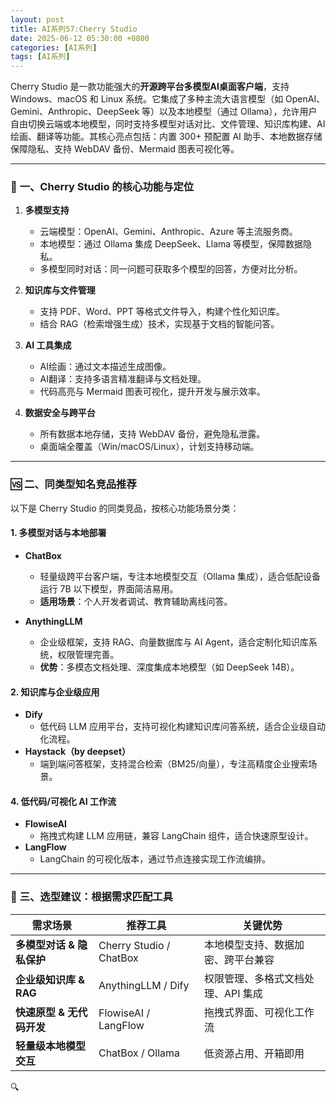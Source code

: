 ```yaml
---
layout: post
title: AI系列57:Cherry Studio
date: 2025-06-12 05:30:00 +0800
categories: [AI系列]
tags: [AI系列]
---
```

Cherry Studio 是一款功能强大的**开源跨平台多模型AI桌面客户端**，支持 Windows、macOS 和 Linux 系统。它集成了多种主流大语言模型（如 OpenAI、Gemini、Anthropic、DeepSeek 等）以及本地模型（通过 Ollama），允许用户自由切换云端或本地模型，同时支持多模型对话对比、文件管理、知识库构建、AI绘画、翻译等功能。其核心亮点包括：内置 300+ 预配置 AI 助手、本地数据存储保障隐私、支持 WebDAV 备份、Mermaid 图表可视化等。

---

### 🔧 **一、Cherry Studio 的核心功能与定位**
1. **多模型支持**  
   - 云端模型：OpenAI、Gemini、Anthropic、Azure 等主流服务商。
   - 本地模型：通过 Ollama 集成 DeepSeek、Llama 等模型，保障数据隐私。
   - 多模型同时对话：同一问题可获取多个模型的回答，方便对比分析。

2. **知识库与文件管理**  
   - 支持 PDF、Word、PPT 等格式文件导入，构建个性化知识库。
   - 结合 RAG（检索增强生成）技术，实现基于文档的智能问答。

3. **AI 工具集成**  
   - AI绘画：通过文本描述生成图像。
   - AI翻译：支持多语言精准翻译与文档处理。
   - 代码高亮与 Mermaid 图表可视化，提升开发与展示效率。

4. **数据安全与跨平台**  
   - 所有数据本地存储，支持 WebDAV 备份，避免隐私泄露。
   - 桌面端全覆盖（Win/macOS/Linux），计划支持移动端。

---

### 🆚 **二、同类型知名竞品推荐**
以下是 Cherry Studio 的同类竞品，按核心功能场景分类：

#### 1. **多模型对话与本地部署**
- **ChatBox**  
  - 轻量级跨平台客户端，专注本地模型交互（Ollama 集成），适合低配设备运行 7B 以下模型，界面简洁易用。
  - **适用场景**：个人开发者调试、教育辅助离线问答。

- **AnythingLLM**  
  - 企业级框架，支持 RAG、向量数据库与 AI Agent，适合定制化知识库系统，权限管理完善。
  - **优势**：多模态文档处理、深度集成本地模型（如 DeepSeek 14B）。


#### 2. **知识库与企业级应用**
- **Dify**  
  - 低代码 LLM 应用平台，支持可视化构建知识库问答系统，适合企业级自动化流程。
- **Haystack（by deepset）**  
  - 端到端问答框架，支持混合检索（BM25/向量），专注高精度企业搜索场景。

#### 4. **低代码/可视化 AI 工作流**
- **FlowiseAI**  
  - 拖拽式构建 LLM 应用链，兼容 LangChain 组件，适合快速原型设计。
- **LangFlow**  
  - LangChain 的可视化版本，通过节点连接实现工作流编排。

---

### 💎 **三、选型建议：根据需求匹配工具**
| **需求场景**               | **推荐工具**                     | **关键优势**                              |
|----------------------------|----------------------------------|------------------------------------------|
| **多模型对话 & 隐私保护**  | Cherry Studio / ChatBox          | 本地模型支持、数据加密、跨平台兼容       |
| **企业级知识库 & RAG**     | AnythingLLM / Dify               | 权限管理、多格式文档处理、API 集成       |
| **快速原型 & 无代码开发**  | FlowiseAI / LangFlow             | 拖拽式界面、可视化工作流                 |
| **轻量级本地模型交互**     | ChatBox / Ollama                 | 低资源占用、开箱即用                     |

🔍